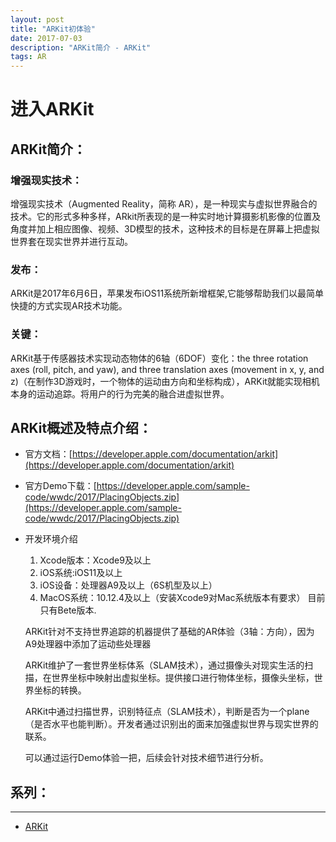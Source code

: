 ```yaml
---
layout: post
title: "ARKit初体验"
date: 2017-07-03
description: "ARKit简介 - ARKit"
tags: AR
---
```


# 进入ARKit
## ARKit简介：
### 增强现实技术：
增强现实技术（Augmented Reality，简称 AR），是一种现实与虚拟世界融合的技术。它的形式多种多样，ARkit所表现的是一种实时地计算摄影机影像的位置及角度并加上相应图像、视频、3D模型的技术，这种技术的目标是在屏幕上把虚拟世界套在现实世界并进行互动。

### 发布：
ARKit是2017年6月6日，苹果发布iOS11系统所新增框架,它能够帮助我们以最简单快捷的方式实现AR技术功能。

### 关键：
ARKit基于传感器技术实现动态物体的6轴（6DOF）变化：the three rotation axes (roll, pitch, and yaw), and three translation axes (movement in x, y, and z)（在制作3D游戏时，一个物体的运动由方向和坐标构成），ARKit就能实现相机本身的运动追踪。将用户的行为完美的融合进虚拟世界。
    
## ARKit概述及特点介绍：  
* 官方文档：[https://developer.apple.com/documentation/arkit](https://developer.apple.com/documentation/arkit)
* 官方Demo下载：[https://developer.apple.com/sample-code/wwdc/2017/PlacingObjects.zip](https://developer.apple.com/sample-code/wwdc/2017/PlacingObjects.zip)
* 开发环境介绍   
    1. Xcode版本：Xcode9及以上 
    2. iOS系统:iOS11及以上 
    3. iOS设备：处理器A9及以上（6S机型及以上） 
    4. MacOS系统：10.12.4及以上（安装Xcode9对Mac系统版本有要求） 目前只有Bete版本.
    
    ARKit针对不支持世界追踪的机器提供了基础的AR体验（3轴：方向），因为A9处理器中添加了运动些处理器

    ARKit维护了一套世界坐标体系（SLAM技术），通过摄像头对现实生活的扫描，在世界坐标中映射出虚拟坐标。提供接口进行物体坐标，摄像头坐标，世界坐标的转换。

    ARKit中通过扫描世界，识别特征点（SLAM技术），判断是否为一个plane（是否水平也能判断）。开发者通过识别出的面来加强虚拟世界与现实世界的联系。

    可以通过运行Demo体验一把，后续会针对技术细节进行分析。

## 系列：
---
* [ARKit](/2017/07/ARKit/)